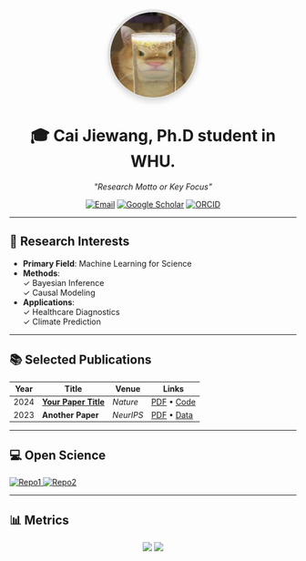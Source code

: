 <div align="center">
  <img src="./cjw.jpg" width="150" style="border-radius: 50%; border: 5px solid #e0e0e0; box-shadow: 0 4px 8px rgba(0,0,0,0.1);"/>
  
  # 🎓 Cai Jiewang, Ph.D student in WHU. 
  *"Research Motto or Key Focus"*
  
  [![Email](https://img.shields.io/badge/-Email-D14836?logo=gmail&logoColor=white)](mailto:your.email@example.com)
  [![Google Scholar](https://img.shields.io/badge/-Google_Scholar-4285F4?logo=google-scholar&logoColor=white)](https://scholar.google.com/citations?user=YOUR-ID)
  [![ORCID](https://img.shields.io/badge/-ORCID-A6CE39?logo=orcid&logoColor=white)](https://orcid.org/YOUR-ORCID)
</div>

---

## 🔬 Research Interests
- **Primary Field**: Machine Learning for Science  
- **Methods**:  
  ✓ Bayesian Inference  
  ✓ Causal Modeling  
- **Applications**:  
  ✓ Healthcare Diagnostics  
  ✓ Climate Prediction

---

## 📚 Selected Publications
| Year | Title | Venue | Links |
|------|-------|-------|-------|
| 2024 | **[Your Paper Title](https://doi.org/XXX)** | *Nature* | [PDF](link) • [Code](https://github.com/your/repo) |
| 2023 | **Another Paper** | *NeurIPS* | [PDF](link) • [Data](https://doi.org/XXX) |

---

## 💻 Open Science
<p align="left">
  <a href="https://github.com/your/repo1">
    <img src="https://github-readme-stats.vercel.app/api/pin/?username=yourusername&repo=repo1&theme=default" alt="Repo1">
  </a>
  <a href="https://github.com/your/repo2">
    <img src="https://github-readme-stats.vercel.app/api/pin/?username=yourusername&repo=repo2&theme=default" alt="Repo2">
  </a>
</p>

---

## 📊 Metrics
<div align="center">
  <img src="https://github-readme-stats.vercel.app/api?username=yourusername&show_icons=true&count_private=true&theme=default" width="45%">
  <img src="https://github-readme-stats.vercel.app/api/top-langs/?username=yourusername&layout=compact&theme=default" width="45%">
</div>
